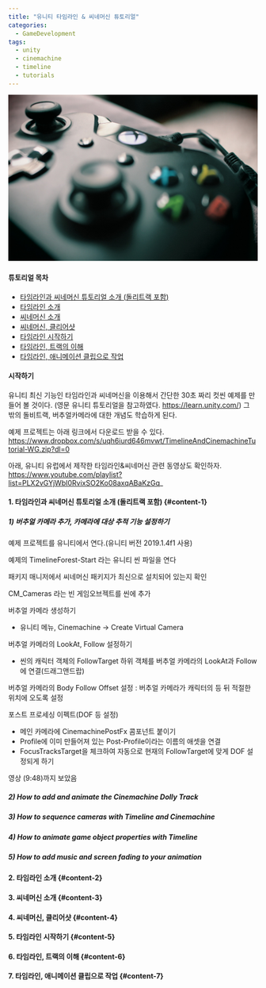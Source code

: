 ```yaml
---
title: "유니티 타임라인 & 씨네머신 튜토리얼"
categories:
  - GameDevelopment
tags:
  - unity
  - cinemachine
  - timeline
  - tutorials
---
```


![Title Image, Unity Timeline and Cinemachine Tutorials](/assets/images/xbox-1602822_1920.jpg "Unity Timeline and Cinemachine Tutorials")

#### 튜토리얼 목차
* [타임라인과 씨네머신 튜토리얼 소개 (돌리트랙 포함)](#content-1)
* [타임라인 소개](#content-2)
* [씨네머신 소개](#content-3)
* [씨네머신, 클리어샷](#content-4)
* [타임라인 시작하기](#content-5)
* [타임라인, 트랙의 이해](#content-6)
* [타임라인, 애니메이션 클립으로 작업](#content-7)


#### 시작하기

유니티 최신 기능인 타임라인과 씨네머신을 이용해서 간단한 30초 짜리 컷씬 예제를 만들어 볼 것이다.
(영문 유니티 튜토리얼을 참고하였다. https://learn.unity.com/)
그 밖의 돌비트랙, 버추얼카메라에 대한 개념도 학습하게 된다.

예제 프로젝트는 아래 링크에서 다운로드 받을 수 있다.
https://www.dropbox.com/s/uqh6iurd646mvwt/TimelineAndCinemachineTutorial-WG.zip?dl=0

아래, 유니티 유럽에서 제작한 타임라인&씨네머신 관련 동영상도 확인하자.
https://www.youtube.com/playlist?list=PLX2vGYjWbI0RvixSO2Ko08axqABaKzGq_


#### 1. 타임라인과 씨네머신 튜토리얼 소개 (돌리트랙 포함) {#content-1}

##### 1) 버추얼 카메라 추가, 카메라에 대상 추적 기능 설정하기

예제 프로젝트를 유니티에서 연다.(유니티 버전 2019.1.4f1 사용)  

예제의 TimelineForest-Start 라는 유니티 씬 파일을 연다

패키지 매니저에서 씨네머신 패키지가 최신으로 설치되어 있는지 확인

CM_Cameras 라는 빈 게임오브젝트를 씬에 추가

버추얼 카메라 생성하기  
* 유니티 메뉴, Cinemachine -> Create Virtual Camera

버추얼 카메라의 LookAt, Follow 설정하기  
* 씬의 캐릭터 객체의 FollowTarget 하위 객체를 버추얼 카메라의 LookAt과 Follow에 연결(드래그앤드랍)

버추얼 카메라의 Body Follow Offset 설정 : 버추얼 카메라가 캐릭터의 등 뒤 적절한 위치에 오도록 설정

포스트 프로세싱 이펙트(DOF 등 설정)
* 메인 카메라에 CinemachinePostFx 콤포넌트 붙이기  
* Profile에 이미 만들어져 있는 Post-Profile이라는 이름의 애셋을 연결
* FocusTracksTarget을 체크하여 자동으로 현재의 FollowTarget에 맞게 DOF 설정되게 하기

영상 (9:48)까지 보았음


##### 2) How to add and animate the Cinemachine Dolly Track 

##### 3) How to sequence cameras with Timeline and Cinemachine 

##### 4) How to animate game object properties with Timeline 

##### 5) How to add music and screen fading to your animation



#### 2. 타임라인 소개 {#content-2}


#### 3. 씨네머신 소개 {#content-3}


#### 4. 씨네머신, 클리어샷 {#content-4}

#### 5. 타임라인 시작하기 {#content-5}

#### 6. 타임라인, 트랙의 이해 {#content-6}

#### 7. 타임라인, 애니메이션 클립으로 작업 {#content-7}


